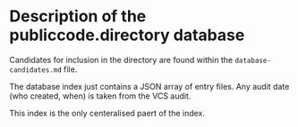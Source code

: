 # Description of the publiccode.directory database

Candidates for inclusion in the directory are found within the `database-candidates.md` file.

The database index just contains a JSON array of entry files. Any audit date (who created, when) is taken from the VCS audit.

This index is the only centeralised paert of the index.

